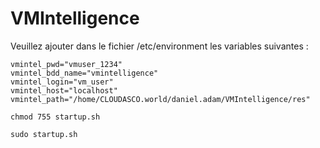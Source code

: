 # VMIntelligence


Veuillez ajouter dans le fichier /etc/environment les variables suivantes :
 
```
vmintel_pwd="vmuser_1234"
vmintel_bdd_name="vmintelligence"
vmintel_login="vm_user"
vmintel_host="localhost"
vmintel_path="/home/CLOUDASCO.world/daniel.adam/VMIntelligence/res"
```

```chmod 755 startup.sh```

```sudo startup.sh```

